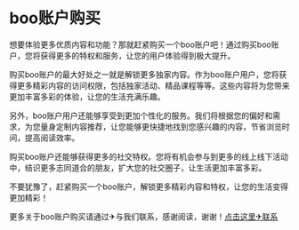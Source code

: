 # boo账户购买

想要体验更多优质内容和功能？那就赶紧购买一个boo账户吧！通过购买boo账户，您将获得更多的特权和服务，让您的用户体验得到极大提升。

购买boo账户的最大好处之一就是解锁更多独家内容。作为boo账户用户，您将获得更多精彩内容的访问权限，包括独家活动、精品课程等等。这些内容将为您带来更加丰富多彩的体验，让您的生活充满乐趣。

另外，boo账户用户还能够享受到更加个性化的服务。我们将根据您的偏好和需求，为您量身定制内容推荐，让您能够更快捷地找到您感兴趣的内容，节省浏览时间，提高阅读效率。

购买boo账户还能够获得更多的社交特权。您将有机会参与到更多的线上线下活动中，结识更多志同道合的朋友，扩大您的社交圈子，让生活更加丰富多彩。

不要犹豫了，赶紧购买一个boo账户，解锁更多精彩内容和特权，让您的生活变得更加精彩！

更多关于boo账户购买请通过✈与我们联系，感谢阅读，谢谢！[点击这里✈联系](https://t.me/LM999bot)